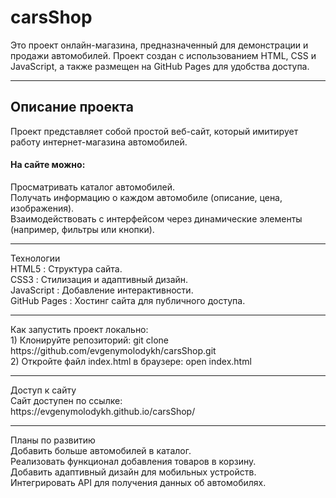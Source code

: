 # carsShop

Это проект онлайн-магазина, предназначенный для демонстрации и продажи автомобилей. Проект создан с использованием HTML, CSS и JavaScript, а также размещен на GitHub Pages для удобства доступа.
<hr>
<h2>Описание проекта</h2>
Проект представляет собой простой веб-сайт, который имитирует работу интернет-магазина автомобилей. 

<h4>На сайте можно:</h4>
Просматривать каталог автомобилей.<br>
Получать информацию о каждом автомобиле (описание, цена, изображения).<br>
Взаимодействовать с интерфейсом через динамические элементы (например, фильтры или кнопки).
<hr>
Технологии<br>
HTML5 : Структура сайта.<br>
CSS3 : Стилизация и адаптивный дизайн.<br>
JavaScript : Добавление интерактивности.<br>
GitHub Pages : Хостинг сайта для публичного доступа.<br>

<hr>
Как запустить проект локально:<br>
1) Клонируйте репозиторий: git clone https://github.com/evgenymolodykh/carsShop.git<br>
2) Откройте файл index.html в браузере: open index.html
<hr>
Доступ к сайту<br>
Сайт доступен по ссылке:<br>
https://evgenymolodykh.github.io/carsShop/
<hr>
Планы по развитию<br>
Добавить больше автомобилей в каталог.<br>
Реализовать функционал добавления товаров в корзину.<br>
Добавить адаптивный дизайн для мобильных устройств.<br>
Интегрировать API для получения данных об автомобилях.<br>
